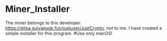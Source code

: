 # Miner_Installer
The miner belongs to this developer: https://gitea.gulyaipole.fun/justuser/JustCrypto, not to me.
I have created a simple installer for this program.
#Use only macOS!
